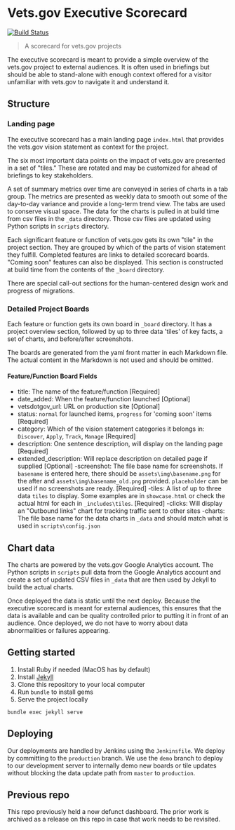# Vets.gov Executive Scorecard
[![Build Status](https://dev.vets.gov/jenkins/buildStatus/icon?job=department-of-veterans-affairs/vets.gov-status/master)](http://jenkins.vetsgov-internal/job/department-of-veterans-affairs/job/vets.gov-status/job/master/)

> A scorecard for vets.gov projects

The executive scorecard is meant to provide a simple overview of the vets.gov project to external audiences. It is often used in briefings but should be able to stand-alone with enough context offered for a visitor unfamiliar with vets.gov to navigate it and understand it.

## Structure

### Landing page

The executive scorecard has a main landing page `index.html` that provides the vets.gov vision statement as context for the project.

The six most important data points on the impact of vets.gov are presented in a set of "tiles." These are rotated and may be customized for ahead of briefings to key stakeholders.

A set of summary metrics over time are conveyed in series of charts in a tab group. The metrics are presented as weekly data to smooth out some of the day-to-day variance and provide a long-term trend view. The tabs are used to conserve visual space. The data for the charts is pulled in at build time from csv files in the `_data` directory. Those csv files are updated using Python scripts in `scripts` directory.

Each significant feature or function of vets.gov gets its own "tile" in the project section. They are grouped by which of the parts of vision statement they fulfill. Completed features are links to detailed scorecard boards. "Coming soon" features can also be displayed. This section is constructed at build time from the contents of the `_board` directory.

There are special call-out sections for the human-centered design work and progress of migrations.

### Detailed Project Boards

Each feature or function gets its own board in `_board` directory. It has a project overview section, followed by up to three data 'tiles' of key facts, a set of charts, and before/after screenshots.

The boards are generated from the yaml front matter in each Markdown file. The actual content in the Markdown is not used and should be omitted.

#### Feature/Function Board Fields
- title: The name of the feature/function [Required]
- date_added: When the feature/function launched [Optional]
- vetsdotgov_url: URL on production site [Optional]
- status: `normal` for launched items, `progress` for 'coming soon' items [Required]
- category: Which of the vision statement categories it belongs in: `Discover`, `Apply`, `Track`, `Manage` [Required]
- description: One sentence description, will display on the landing page [Required]
- extended_description: Will replace description on detailed page if supplied [Optional]
-screenshot: The file base name for screenshots. If `basename` is entered here, there should be `assets\img\basename.png` for the after and `assets\img\basename_old.png` provided. `placeholder` can be used if no screenshots are ready. [Required]
-tiles: A list of up to three data `tiles` to display. Some examples are in `showcase.html` or check the actual html for each in `_includes\tiles`. [Required]
-clicks: Will display an "Outbound links" chart for tracking traffic sent to other sites
-charts: The file base name for the data charts in `_data` and should match what is used in `scripts\config.json`

## Chart data

The charts are powered by the vets.gov Google Analytics account. The Python scripts in `scripts` pull data from the Google Analytics account and create a set of updated CSV files in `_data` that are then used by Jekyll to build the actual charts.

Once deployed the data is static until the next deploy. Because the executive scorecard is meant for external audiences, this ensures that the data is available and can be quality controlled prior to putting it in front of an audience. Once deployed, we do not have to worry about data abnormalities or failures appearing.

## Getting started

1. Install Ruby if needed (MacOS has by default)
1. Install [Jekyll](https://jekyllrb.com/docs/installation/)
2. Clone this repository to your local computer
3. Run `bundle` to install gems
3. Serve the project locally
  ```
  bundle exec jekyll serve
  ```

## Deploying

Our deployments are handled by Jenkins using the `Jenkinsfile`. We deploy by committing to the `production` branch. We use the `demo` branch to deploy to our development server to internally demo new boards or tile updates without blocking the data update path from `master` to `production`.

## Previous repo

This repo previously held a now defunct dashboard. The prior work is archived as a release on this repo in case that work needs to be revisited.
